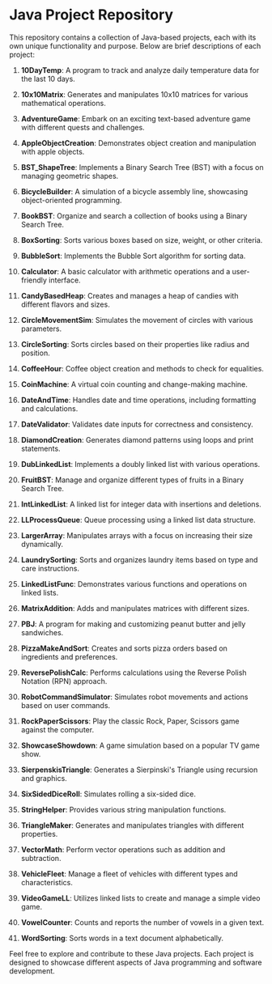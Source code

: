 # Java Project Repository

This repository contains a collection of Java-based projects, each with its own unique functionality and purpose. Below are brief descriptions of each project:

1. **10DayTemp**: A program to track and analyze daily temperature data for the last 10 days.

2. **10x10Matrix**: Generates and manipulates 10x10 matrices for various mathematical operations.

3. **AdventureGame**: Embark on an exciting text-based adventure game with different quests and challenges.

4. **AppleObjectCreation**: Demonstrates object creation and manipulation with apple objects.

5. **BST_ShapeTree**: Implements a Binary Search Tree (BST) with a focus on managing geometric shapes.

6. **BicycleBuilder**: A simulation of a bicycle assembly line, showcasing object-oriented programming.

7. **BookBST**: Organize and search a collection of books using a Binary Search Tree.

8. **BoxSorting**: Sorts various boxes based on size, weight, or other criteria.

9. **BubbleSort**: Implements the Bubble Sort algorithm for sorting data.

10. **Calculator**: A basic calculator with arithmetic operations and a user-friendly interface.

11. **CandyBasedHeap**: Creates and manages a heap of candies with different flavors and sizes.

12. **CircleMovementSim**: Simulates the movement of circles with various parameters.

13. **CircleSorting**: Sorts circles based on their properties like radius and position.

14. **CoffeeHour**: Coffee object creation and methods to check for equalities.

15. **CoinMachine**: A virtual coin counting and change-making machine.

16. **DateAndTime**: Handles date and time operations, including formatting and calculations.

17. **DateValidator**: Validates date inputs for correctness and consistency.

18. **DiamondCreation**: Generates diamond patterns using loops and print statements.

19. **DubLinkedList**: Implements a doubly linked list with various operations.

20. **FruitBST**: Manage and organize different types of fruits in a Binary Search Tree.

21. **IntLinkedList**: A linked list for integer data with insertions and deletions.

22. **LLProcessQueue**: Queue processing using a linked list data structure.

23. **LargerArray**: Manipulates arrays with a focus on increasing their size dynamically.

24. **LaundrySorting**: Sorts and organizes laundry items based on type and care instructions.

25. **LinkedListFunc**: Demonstrates various functions and operations on linked lists.

26. **MatrixAddition**: Adds and manipulates matrices with different sizes.

27. **PBJ**: A program for making and customizing peanut butter and jelly sandwiches.

28. **PizzaMakeAndSort**: Creates and sorts pizza orders based on ingredients and preferences.

29. **ReversePolishCalc**: Performs calculations using the Reverse Polish Notation (RPN) approach.

30. **RobotCommandSimulator**: Simulates robot movements and actions based on user commands.

31. **RockPaperScissors**: Play the classic Rock, Paper, Scissors game against the computer.

32. **ShowcaseShowdown**: A game simulation based on a popular TV game show.

33. **SierpenskisTriangle**: Generates a Sierpinski's Triangle using recursion and graphics.

34. **SixSidedDiceRoll**: Simulates rolling a six-sided dice.

35. **StringHelper**: Provides various string manipulation functions.

36. **TriangleMaker**: Generates and manipulates triangles with different properties.

37. **VectorMath**: Perform vector operations such as addition and subtraction.

38. **VehicleFleet**: Manage a fleet of vehicles with different types and characteristics.

39. **VideoGameLL**: Utilizes linked lists to create and manage a simple video game.

40. **VowelCounter**: Counts and reports the number of vowels in a given text.

41. **WordSorting**: Sorts words in a text document alphabetically.

Feel free to explore and contribute to these Java projects. Each project is designed to showcase different aspects of Java programming and software development.

